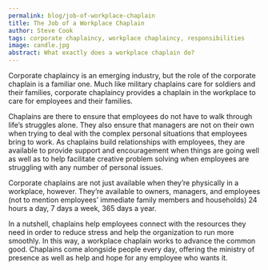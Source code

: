 ```yaml
---
permalink: blog/job-of-workplace-chaplain
title: The Job of a Workplace Chaplain
author: Steve Cook
tags: corporate chaplaincy, workplace chaplaincy, responsibilities
image: candle.jpg
abstract: What exactly does a workplace chaplain do?
---
```

Corporate chaplaincy is an emerging industry, but the role of the corporate chaplain is a familiar one. Much like military chaplains care for soldiers and their families, corporate chaplaincy provides a chaplain in the workplace to care for employees and their families.

Chaplains are there to ensure that employees do not have to walk through life&#8217;s struggles alone. They also ensure that managers are not on their own when trying to deal with the complex personal situations that employees bring to work. As chaplains build relationships with employees, they are available to provide support and encouragement when things are going well as well as to help facilitate creative problem solving when employees are struggling with any number of personal issues.

Corporate chaplains are not just available when they&#8217;re physically in a workplace, however. They&#8217;re available to owners, managers, and employees (not to mention employees&#8217; immediate family members and households) 24 hours a day, 7 days a week, 365 days a year.

In a nutshell, chaplains help employees connect with the resources they need in order to reduce stress and help the organization to run more smoothly. In this way, a workplace chaplain works to advance the common good. Chaplains come alongside people every day, offering the ministry of presence as well as help and hope for any employee who wants it.

